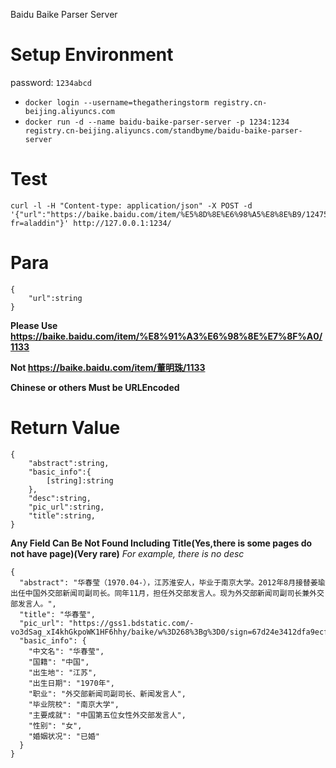 Baidu Baike Parser Server
# Setup Environment
password: `1234abcd`
- `docker login --username=thegatheringstorm registry.cn-beijing.aliyuncs.com`
- `docker run -d --name baidu-baike-parser-server -p 1234:1234 registry.cn-beijing.aliyuncs.com/standbyme/baidu-baike-parser-server`
# Test
```
curl -l -H "Content-type: application/json" -X POST -d '{"url":"https://baike.baidu.com/item/%E5%8D%8E%E6%98%A5%E8%8E%B9/1247543?fr=aladdin"}' http://127.0.0.1:1234/
```

# Para
```
{
    "url":string
}
```

**Please Use https://baike.baidu.com/item/%E8%91%A3%E6%98%8E%E7%8F%A0/1133**

**Not https://baike.baidu.com/item/董明珠/1133**

**Chinese or others Must be URLEncoded**

# Return Value
```
{
    "abstract":string,
    "basic_info":{
        [string]:string
    },
    "desc":string,
    "pic_url":string,
    "title":string,
}
```
**Any Field Can Be Not Found Including Title(Yes,there is some pages do not have page)(Very rare)**
*For example, there is no desc*
```
{
  "abstract": "华春莹（1970.04-），江苏淮安人，毕业于南京大学。2012年8月接替姜瑜出任中国外交部新闻司副司长。同年11月，担任外交部发言人。现为外交部新闻司副司长兼外交部发言人。",
  "title": "华春莹",
  "pic_url": "https://gss1.bdstatic.com/-vo3dSag_xI4khGkpoWK1HF6hhy/baike/w%3D268%3Bg%3D0/sign=67d24e3412dfa9ecfd2e51115aeb903e/b03533fa828ba61e3dd2e4074234970a304e59dd.jpg",
  "basic_info": {
    "中文名": "华春莹",
    "国籍": "中国",
    "出生地": "江苏",
    "出生日期": "1970年",
    "职业": "外交部新闻司副司长、新闻发言人",
    "毕业院校": "南京大学",
    "主要成就": "中国第五位女性外交部发言人",
    "性别": "女",
    "婚姻状况": "已婚"
  }
}
```